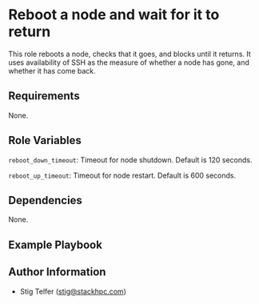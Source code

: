 Reboot a node and wait for it to return
=======================================

This role reboots a node, checks that it goes, and blocks until it
returns.  It uses availability of SSH as the measure of whether a
node has gone, and whether it has come back.

Requirements
------------

None.

Role Variables
--------------

`reboot_down_timeout`: Timeout for node shutdown.  Default is 120 seconds.

`reboot_up_timeout`: Timeout for node restart.  Default is 600 seconds.


Dependencies
------------

None.

Example Playbook
----------------


Author Information
------------------

- Stig Telfer (<stig@stackhpc.com>)
